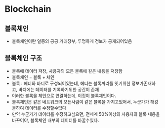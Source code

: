 # Blockchain

## 블록체인
- 블록체인이란 일종의 공공 거래장부, 투명하게 정보가 공개되어있음

## 블록체인 구조
- 블록에 데이터 저장, 사용자의 모든 블록에 같은 내용을 저장함
- 블록체인 = 블록 + 체인
- 블록 : 헤더와 바디로 구성되어있는데, 헤더는 블록끼리를 잇기위한 정보가존재하고, 바디에는 데이터를 기록하기위한 공간이 존재
- 이러한 블록을 체인으로 연결하는데, 이것이 블록체인이다.
- 블록체인은 같은 네트워크의 모든사람이 같은 블록을 가지고있어서, 누군가가 해킹을하여 데이터를 수정할수없다
- 만약 누군가가 데이터를 수정하고싶으면, 전세계 50%이상의 사용자의 블록 내용을 바꾸어야, 블록체인 내부의 데이터를 바꿀수있다.
